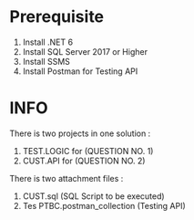 # Prerequisite
1. Install .NET 6
2. Install SQL Server 2017 or Higher
3. Install SSMS
4. Install Postman for Testing API

# INFO
There is two projects in one solution :
1. TEST.LOGIC for (QUESTION NO. 1)
2. CUST.API for (QUESTION NO. 2)

There is two attachment files :
1. CUST.sql (SQL Script to be executed)
2. Tes PTBC.postman_collection (Testing API)

